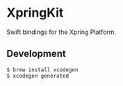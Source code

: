 # XpringKit

Swift bindings for the Xpring Platform.

## Development

```
$ brew install xcodegen
$ xcodegen generated
```
